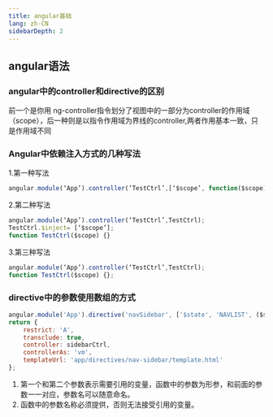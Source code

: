 ```yaml
---
title: angular基础
lang: zh-CN
sidebarDepth: 2
---
```


## angular语法

### angular中的controller和directive的区别

前一个是你用 ng-controller指令划分了视图中的一部分为controller的作用域（scope），后一种则是以指令作用域为界线的controller,两者作用基本一致，只是作用域不同

### Angular中依赖注入方式的几种写法

1.第一种写法

```js
angular.module(‘App’).controller(‘TestCtrl’,[‘$scope’, function($scope) {}]);
```
2.第二种写法

```js
angular.module(‘App’).controller(‘TestCtrl’,TestCtrl);
TestCtrl.$inject= [‘$scope’];
function TestCtrl($scope) {}
```
3.第三种写法

```js
angular.module(‘App’).controller(‘TestCtrl’,TestCtrl);
function TestCtrl($scope) {};
```

### directive中的参数使用数组的方式

```js
angular.module('App').directive('navSidebar', ['$state', 'NAVLIST', ($state, NAVLIST) => {
return {
    restrict: 'A',
    transclude: true,
    controller: sidebarCtrl,
    controllerAs: 'vm',
    templateUrl: 'app/directives/nav-sidebar/template.html'
};
```
1. 第一个和第二个参数表示需要引用的变量，函数中的参数为形参，和前面的参数一一对应，参数名可以随意命名。
2. 函数中的参数名称必须提供，否则无法接受引用的变量。
